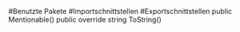 #Benutzte Pakete
#Importschnittstellen
#Exportschnittstellen
public Mentionable()
public override string ToString()
